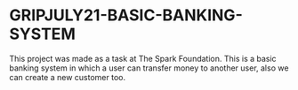 # GRIPJULY21-BASIC-BANKING-SYSTEM
This project was made as a task at The Spark Foundation.
This is a basic banking system in which a user can transfer money to another user, also we can create a new customer too.
